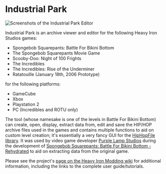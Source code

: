 # Industrial Park
![Screenshots of the Industrial Park Editor](https://github.com/igorseabra4/IndustrialPark/assets/12785991/68db5600-e355-451e-8438-9e067033786e)

Industrial Park is an archive viewer and editor for the following Heavy Iron Studios games:

* Spongebob Squarepants: Battle For Bikini Bottom
* The Spongebob Squarepants Movie Game
* Scooby-Doo: Night of 100 Frights
* The Incredibles
* The Incredibles: Rise of the Underminer
* Ratatouille (January 18th, 2006 Prototype)

for the following platforms:

* GameCube
* Xbox
* Playstation 2
* PC (Incredibles and ROTU only)

The tool (whose namesake is one of the levels in Battle For Bikini Bottom) can create, open, display, extract data from, edit and save the HIP/HOP archive files used in the games and contains multiple functions to aid on custom level creation; it's essentially a very fancy GUI for the [HipHopFile library](https://github.com/igorseabra4/HipHopTool). It was used by video game developer [Purple Lamp Studios](https://www.purplelamp.com/) during the development of [Spongebob Squarepants: Battle For Bikini Bottom - Rehydrated](https://www.purplelamp.com/projects/spongebob-squarepants-rehydrated/) to aid on extracting data from the original game.

Please see the project's [page on the Heavy Iron Modding wiki](https://heavyironmodding.org/wiki/Industrial_Park_(level_editor)) for additional information, including the links to the complete user guide/tutorials.
